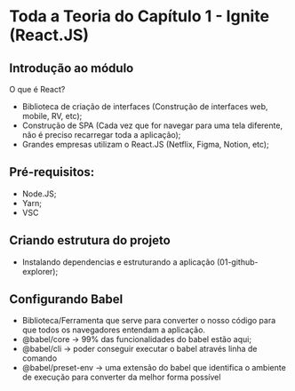 # Toda a Teoria do Capítulo 1 - Ignite (React.JS)


## Introdução ao módulo
O que é React?
- Biblioteca de criação de interfaces (Construção de interfaces web, mobile, RV, etc);
- Construção de SPA (Cada vez que for navegar para uma tela diferente, não é preciso recarregar toda a aplicação);
- Grandes empresas utilizam o React.JS (Netflix, Figma, Notion, etc);

## Pré-requisitos:
- Node.JS;
- Yarn;
- VSC

## Criando estrutura do projeto
- Instalando dependencias e estruturando a aplicação (01-github-explorer);

## Configurando Babel
- Biblioteca/Ferramenta que serve para converter o nosso código para que todos os navegadores entendam a aplicação.
- @babel/core -> 99% das funcionalidades do babel estão aqui;
- @babel/cli -> poder conseguir executar o babel através linha de comando
- @babel/preset-env -> uma extensão do babel que identifica o ambiente de execução para converter da melhor forma possível
